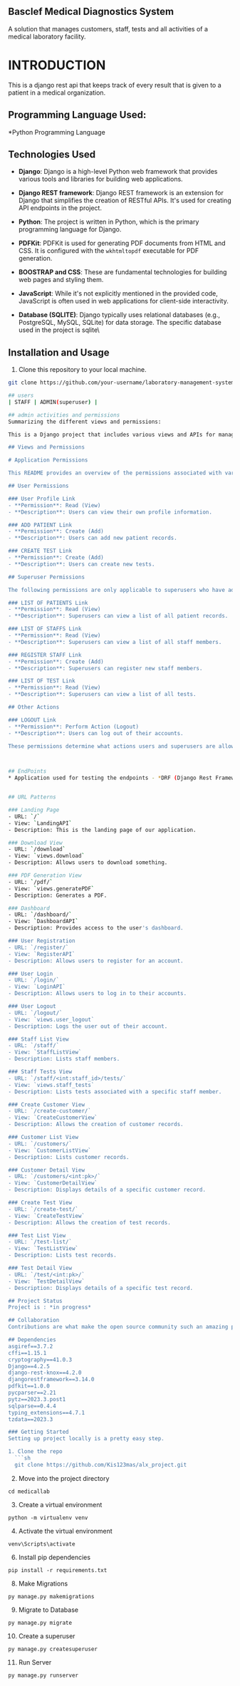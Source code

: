 ## Basclef Medical Diagnostics System
A solution that manages customers, staff, tests and all activities of a medical laboratory facility.


# INTRODUCTION
This is a django rest api that keeps track of every result that is given to a patient in a medical organization.

## Programming Language Used:
*Python Programming Language


## Technologies Used

- **Django**: Django is a high-level Python web framework that provides various tools and libraries for building web applications.

- **Django REST framework**: Django REST framework is an extension for Django that simplifies the creation of RESTful APIs. It's used for creating API endpoints in the project.

- **Python**: The project is written in Python, which is the primary programming language for Django.

- **PDFKit**: PDFKit is used for generating PDF documents from HTML and CSS. It is configured with the `wkhtmltopdf` executable for PDF generation.

- **BOOSTRAP and CSS**: These are fundamental technologies for building web pages and styling them.

- **JavaScript**: While it's not explicitly mentioned in the provided code, JavaScript is often used in web applications for client-side interactivity.

- **Database (SQLITE)**: Django typically uses relational databases (e.g., PostgreSQL, MySQL, SQLite) for data storage. The specific database used in the project is sqlite\
## Installation and Usage

1. Clone this repository to your local machine.

```bash
git clone https://github.com/your-username/laboratory-management-system.git

## users
| STAFF | ADMIN(superuser) |

## admin activities and permissions
Summarizing the different views and permissions:

This is a Django project that includes various views and APIs for managing user registration, authentication, and other related functionalities. Below, you'll find a summary of the different views and their associated user permissions in this project.

## Views and Permissions

# Application Permissions

This README provides an overview of the permissions associated with various links and actions in our application.

## User Permissions

### User Profile Link
- **Permission**: Read (View)
- **Description**: Users can view their own profile information.

### ADD PATIENT Link
- **Permission**: Create (Add)
- **Description**: Users can add new patient records.

### CREATE TEST Link
- **Permission**: Create (Add)
- **Description**: Users can create new tests.

## Superuser Permissions

The following permissions are only applicable to superusers who have additional privileges:

### LIST OF PATIENTS Link
- **Permission**: Read (View)
- **Description**: Superusers can view a list of all patient records.

### LIST OF STAFFS Link
- **Permission**: Read (View)
- **Description**: Superusers can view a list of all staff members.

### REGISTER STAFF Link
- **Permission**: Create (Add)
- **Description**: Superusers can register new staff members.

### LIST OF TEST Link
- **Permission**: Read (View)
- **Description**: Superusers can view a list of all tests.

## Other Actions

### LOGOUT Link
- **Permission**: Perform Action (Logout)
- **Description**: Users can log out of their accounts.

These permissions determine what actions users and superusers are allowed to perform within the application. Please make sure to configure your application's authentication and authorization system accordingly.



## EndPoints
* Application used for testing the endpoints - *DRF (Django Rest Framework) Test*


## URL Patterns

### Landing Page
- URL: `/`
- View: `LandingAPI`
- Description: This is the landing page of our application.

### Download View
- URL: `/download`
- View: `views.download`
- Description: Allows users to download something.

### PDF Generation View
- URL: `/pdf/`
- View: `views.generatePDF`
- Description: Generates a PDF.

### Dashboard
- URL: `/dashboard/`
- View: `DashboardAPI`
- Description: Provides access to the user's dashboard.

### User Registration
- URL: `/register/`
- View: `RegisterAPI`
- Description: Allows users to register for an account.

### User Login
- URL: `/login/`
- View: `LoginAPI`
- Description: Allows users to log in to their accounts.

### User Logout
- URL: `/logout/`
- View: `views.user_logout`
- Description: Logs the user out of their account.

### Staff List View
- URL: `/staff/`
- View: `StaffListView`
- Description: Lists staff members.

### Staff Tests View
- URL: `/staff/<int:staff_id>/tests/`
- View: `views.staff_tests`
- Description: Lists tests associated with a specific staff member.

### Create Customer View
- URL: `/create-customer/`
- View: `CreateCustomerView`
- Description: Allows the creation of customer records.

### Customer List View
- URL: `/customers/`
- View: `CustomerListView`
- Description: Lists customer records.

### Customer Detail View
- URL: `/customers/<int:pk>/`
- View: `CustomerDetailView`
- Description: Displays details of a specific customer record.

### Create Test View
- URL: `/create-test/`
- View: `CreateTestView`
- Description: Allows the creation of test records.

### Test List View
- URL: `/test-list/`
- View: `TestListView`
- Description: Lists test records.

### Test Detail View
- URL: `/test/<int:pk>/`
- View: `TestDetailView`
- Description: Displays details of a specific test record.

## Project Status
Project is : *in progress*

## Collaboration 
Contributions are what make the open source community such an amazing place to learn, inspire, and create. Any contributions you make are **greatly appreciated** 🤝

## Dependencies
asgiref==3.7.2
cffi==1.15.1
cryptography==41.0.3
Django==4.2.5
django-rest-knox==4.2.0
djangorestframework==3.14.0
pdfkit==1.0.0
pycparser==2.21
pytz==2023.3.post1
sqlparse==0.4.4
typing_extensions==4.7.1
tzdata==2023.3

### Getting Started
Setting up project locally is a pretty easy step.

1. Clone the repo
  ```sh
  git clone https://github.com/Kis123mas/alx_project.git
  ```
2. Move into the project directory
  ```
  cd medicallab
  ```
3. Create a virtual environment
  ```
  python -m virtualenv venv 
  ```
4. Activate the virtual environment
  ```
  venv\Scripts\activate
  ```
6. Install pip dependencies
  ```
  pip install -r requirements.txt
  ```
8. Make Migrations
  ```
  py manage.py makemigrations
  ```
9. Migrate to Database
  ```
  py manage.py migrate
  ```
10. Create a superuser
   ```
   py manage.py createsuperuser
   ```
11. Run Server
   ```
   py manage.py runserver
   ```

<br/>